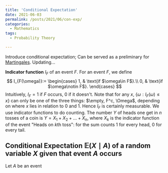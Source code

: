 ```yaml
---
title: 'Conditional Expectation'
date: 2021-06-03
permalink: /posts/2021/06/con-exp/
categories:
  - Mathematics
tags:
  - Probability Theory

---
```


Introduce conditional expectation; Can be served as a preliminary for [Martingales](https://wwwcielwww.github.io/posts/2021/05/martingales/). Updating...

**Indicator function** $I_F$ of an event $F$. For an event $F$, we define
$$
I_{F(\omega)}:=
\begin{cases}
    1, & \text{if $\omega\in F$}.\\
    0, & \text{if $\omega\notin F$}.
\end{cases}
$$
Intuitively, $I_F=1$ if $F$ occurs, $0$ if it doesn't. Note that for any $x$, $\{\omega:I_F(\omega)\leq x\}$ can only be one of the three things: $\empty, F^c, \Omega$, depending on where $x$ lies in relation to $0$ and $1$. Hence $I_F$ is certainly measurable. We use indicator functions to do counting. The number $Y$ of heads one get in $n$ tosses of a coin is $Y=X_1+X_2+\dots+X_n$, where $X_k$ is the indicator function of the event "Heads on $k$th toss": for the sum counts $1$ for every head, $0$ for every tail.

## **Conditional Expectation** $\mathbb{E}(X\mid A)$ of a random variable $X$ given that event $A$ occurs

Let $A$ be an event